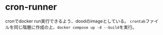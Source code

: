 # cron-runner
cronでdocker run実行できるよう、doodのimageとしている。
`crontab`ファイルを同じ階層に作成の上、`docker compose up -d --build`を実行。